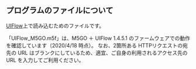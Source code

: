 ## プログラムのファイルについて

[UIFlow](http://flow.m5stack.com/)上で読み込むためのファイルです。

「UIFlow_M5GO.m5f」は、M5GO ＋ UIFlow 1.4.5.1 のファームウェアでの動作を確認しています（2020/4/18 時点）。
なお、2箇所ある HTTPリクエストの宛先の URL はブランクにしているため、適宜、ご自身の利用されるアクセス先の URL を入力してご利用ください。
